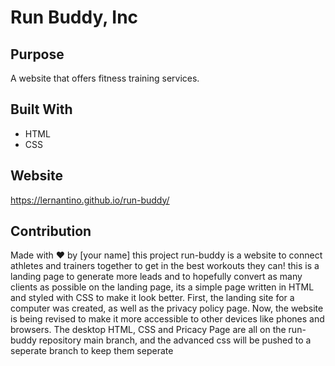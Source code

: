# Run Buddy, Inc

## Purpose
A website that offers fitness training services.

## Built With
* HTML
* CSS

## Website
https://lernantino.github.io/run-buddy/

## Contribution
Made with ❤️ by [your name]
this project run-buddy is a website to connect athletes and trainers together to get in the best workouts they can!
this is a landing page to generate more leads and to hopefully convert as many clients as possible on the landing page, its a simple page written in HTML and styled with CSS to make it look better. First, the landing site for a computer was created, as well as the privacy policy page. Now, the website is being revised to make it more accessible to other devices like phones and browsers. The desktop HTML, CSS and Pricacy Page are all on the run-buddy repository main branch, and the advanced css will be pushed to a seperate branch to keep them seperate

